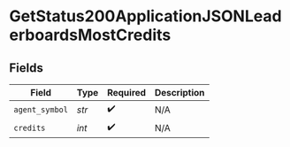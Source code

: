 # GetStatus200ApplicationJSONLeaderboardsMostCredits


## Fields

| Field              | Type               | Required           | Description        |
| ------------------ | ------------------ | ------------------ | ------------------ |
| `agent_symbol`     | *str*              | :heavy_check_mark: | N/A                |
| `credits`          | *int*              | :heavy_check_mark: | N/A                |